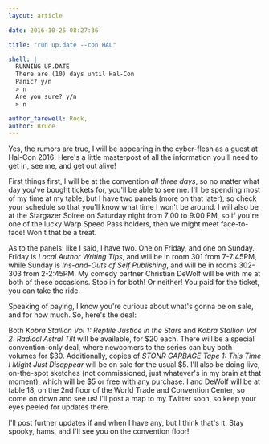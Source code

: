 ```yaml
---
layout: article

date: 2016-10-25 08:27:36

title: "run up.date --con HAL"

shell: |
  RUNNING UP.DATE
  There are (10) days until Hal-Con
  Panic? y/n
  > n
  Are you sure? y/n
  > n

author_farewell: Rock,
author: Bruce
---
```


Yes, the rumors are true, I will be appearing in the cyber-flesh as a guest at Hal-Con 2016! Here's a little masterpost of all the information you'll need to get in, see me, and get out alive!

First things first, I will be at the convention *all three days*, so no matter what day you've bought tickets for, you'll be able to see me. I'll be spending most of my time at my table, but I have two panels (more on that later), so check your schedule so that you'll know what time I won't be around. I will also be at the Stargazer Soiree on Saturday night from 7:00 to 9:00 PM, so if you're one of the lucky Warp Speed Pass holders, then we might meet face-to-face! Won't that be a treat.

As to the panels: like I said, I have two. One on Friday, and one on Sunday. Friday is *Local Author Writing Tips*, and will be in room 301 from 7-7:45PM, while Sunday is *Ins-and-Outs of Self Publishing*, and will be in rooms 302-303 from 2-2:45PM. My comedy partner Christian DeWolf will be with me at both of these occasions. Stop in for both! Or neither! You paid for the ticket, you can take the ride.

Speaking of paying, I know you're curious about what's gonna be on sale, and for how much. So, here's the deal:

Both *Kobra Stallion Vol 1: Reptile Justice in the Stars* and *Kobra Stallion Vol 2: Radical Astral Tilt* will be available, for $20 each. There will be a special convention-only deal, where newcomers to the series can buy both volumes for $30. Additionally, copies of *STONR GARBAGE Tape 1: This Time I Might Just Disappear* will be on sale for the usual $5. I'll also be doing live, on-the-spot sketches (not commissioned, just whatever's in my brain at that moment), which will be $5 or free with any purchase. I and DeWolf will be at table 18, on the 2nd floor of the World Trade and Convention Center, so come on down and see us! I'll post a map to my Twitter soon, so keep your eyes peeled for updates there. 

I'll post further updates if and when I have any, but I think that's it. Stay spooky, hams, and I'll see you on the convention floor!
